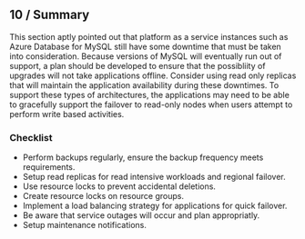 ## 10 / Summary

This section aptly pointed out that platform as a service instances such as Azure Database for MySQL still have some downtime that must be taken into consideration.  Because versions of MySQL will eventually run out of support, a plan should be developed to ensure that the possibliity of upgrades will not take applications offline.  Consider using read only replicas that will maintain the application availability during these downtimes.  To support these types of architectures, the applications may need to be able to gracefully support the failover to read-only nodes when users attempt to perform write based activities.

### Checklist

- Perform backups regularly, ensure the backup frequency meets requirements.
- Setup read replicas for read intensive workloads and regional failover.
- Use resource locks to prevent accidental deletions.
- Create resource locks on resource groups.
- Implement a load balancing strategy for applications for quick failover.
- Be aware that service outages will occur and plan appropriatly.
- Setup maintenance notifications.

